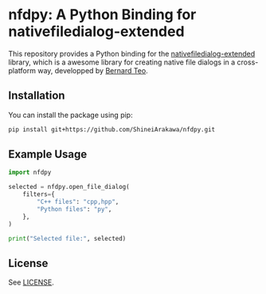 # nfdpy: A Python Binding for nativefiledialog-extended

This repository provides a Python binding for the [nativefiledialog-extended](https://github.com/btzy/nativefiledialog-extended) library, which is a awesome library for creating native file dialogs in a cross-platform way, developped by [Bernard Teo](https://github.com/btzy).

## Installation

You can install the package using pip:

```bash
pip install git+https://github.com/ShineiArakawa/nfdpy.git
```

## Example Usage

```python
import nfdpy

selected = nfdpy.open_file_dialog(
    filters={
        "C++ files": "cpp,hpp",
        "Python files": "py",
    },
)

print("Selected file:", selected)
```

## License
See [LICENSE](/LICENSE).
